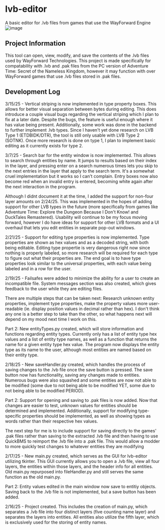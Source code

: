 # lvb-editor
A basic editor for .lvb files from games that use the WayForward Engine
![image](https://github.com/user-attachments/assets/f0eb850b-40b9-430b-a4f3-57084d080a5c)


## Project Information
This tool can open, view, modify, and save the contents of the .lvb files used by WayForward Technologies. This project is made specifically for compatability with .lvb and .pak files from the PC version of Adventure Time: Secret of the Nameless Kingdom, however it may function with over WayForward games that use .lvb files stored in .pak files.

## Development Log
3/15/25 - Vertical striping is now implemented in type property boxes. This allows for better visual separation between bytes during editing. This does introduce a couple visual bugs regarding the vertical striping which I plan to fix at a later date. Despite the bugs, the feature is useful enough where it has value being present. Additionally, some work was done in the backend to further implement .lvb types. Since I haven't yet done research on LVB Type 1 (ETDBIDK/DTR), the tool is still only usable with LVB Type 2 (SOTNK). Once more research is done on type 1, I plan to implement basic editing as it currently exists for type 2.

3/7/25 - Search bar for the entity window is now implemented. This allows to search through entities by name. It jumps to results based on their index in the layer, and pressing enter on a search numerous times lets you skip to the next entries in the layer that apply to the search term. It's a somewhat cruel implementation but it works so I can't complain. Entry boxes now also become red when an invalid entry is entered, becoming white again after the next interaction in the program. 

Although I didnt document it at the time, I added the support for non-four layer amounts on 2/24/25. This was implemented in the hopes of adding support for other LVB types in the future (more specifically from games like Adventure Time: Explore the Dungeon Because I Don't Know! and DuckTales Remastered). Usability will continue to be my focus moving forward, however I do have ideas for support for other LVB formats and a UI overhaul that lets you edit entities in separate pop-out windows.

2/21/25 - Support for editing type properties is now implemented. Type properties are shown as hex values and as a decoded string, with both being editable. Editing type propertie is very dangerous right now since nothing is properly labeled, so more research will be required for each type to figure out what their properties are. The end goal is to have type properties look similar to the universal properties, with each value being labeled and in a row for the user.

2/19/25 - Failsafes were added to minimize the ability for a user to create an incompatible file. System messages section was also created, which gives feedback to the user while they are editing files.

There are multiple steps that can be taken next: Research unknown entity properties, implement type properties, make the property values more user-readable (ie. display position values in decimal rather than hex). I don't think any one is a better step to take than the other, so what happens next will depend on my mood next time I work on this.

Part 2: New entityTypes.py created, which will store information and functions regarding entity types. Currently only has a list of entity type hex values and a list of entity type names, as well as a function that returns the name for a given entity type hex value. The program now displays the entity type as its name to the user, although most entities are named based on their entity type.

2/18/25 - New saveHandler.py created, which handles the process of saving changes to the .lvb file once the save button is pressed. The save button now has functionality, saving any changes made to entities. Numerous bugs were also squashed and some entities are now not able to be modified (some due to not being able to be modified YET, some due to not being able to be modified PERIOD).

Part 2: Support for opening and saving to .pak files is now added. Now that changes are easier to test, unknown values for entities should be determined and implemented. Additionally, support for modifying type-specific properties should be implemented, as well as showing types as words rather than their respective hex values.

The next step for me is to include support for saving directly to the games' .pak files rather than saving to the extracted .lvb file and then having to use QuickBMS to reimport the .lvb file into a .pak file. This would allow a modder to more quickly test changes to whatever entities they are modifying

2/17/25 - New main.py created, which serves as the GUI for lvb-editor utilizing tkinter. This GUI currently allows you to open a .lvb file, view all four layers, the entities within those layers, and the header info for all entities. Old main.py repurposed into fileHandler.py and still serves the same function as the old main.py.

Part 2: Entity values edited in the main window now save to entitiy objects. Saving back to the .lvb file is not implemented, but a save button has been added.

2/16/25 - Project created. This includes the creation of main.py, which separates a .lvb file into four distinct layers (five counting name layer) and separates the layers into entities. All entities also utilize the fifth layer, which is exclusively used for the storing of entity names.
